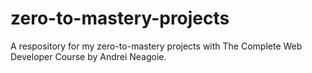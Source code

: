 # zero-to-mastery-projects
A respository for my zero-to-mastery projects with The Complete Web Developer Course by Andrei Neagoie.
